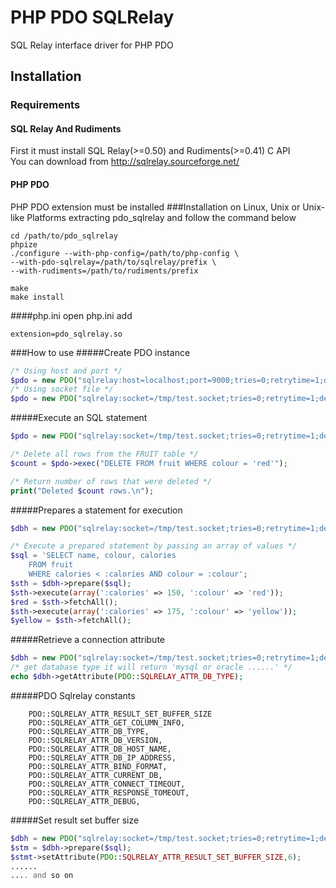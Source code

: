 # PHP PDO SQLRelay
SQL Relay interface driver for PHP PDO

## Installation
### Requirements
#### SQL Relay And Rudiments
First it must install SQL Relay(>=0.50) and Rudiments(>=0.41) C API<br/>
You can download from http://sqlrelay.sourceforge.net/
#### PHP PDO
PHP PDO extension must be installed 
###Installation on Linux, Unix or Unix-like Platforms
extracting pdo_sqlrelay and follow the command below
```Shell
cd /path/to/pdo_sqlrelay
phpize
./configure --with-php-config=/path/to/php-config \
--with-pdo-sqlrelay=/path/to/sqlrelay/prefix \
--with-rudiments=/path/to/rudiments/prefix

make
make install
```
####php.ini
open php.ini
add
```Shell
extension=pdo_sqlrelay.so
```
###How to use
#####Create PDO instance
```php
/* Using host and port */
$pdo = new PDO("sqlrelay:host=localhost;port=9000;tries=0;retrytime=1;debug=0","user","password");
/* Using socket file */
$pdo = new PDO("sqlrelay:socket=/tmp/test.socket;tries=0;retrytime=1;debug=0","user","password");
```

#####Execute an SQL statement
```php
$pdo = new PDO("sqlrelay:socket=/tmp/test.socket;tries=0;retrytime=1;debug=0","user","password");

/* Delete all rows from the FRUIT table */
$count = $pdo->exec("DELETE FROM fruit WHERE colour = 'red'");

/* Return number of rows that were deleted */
print("Deleted $count rows.\n");
```

#####Prepares a statement for execution
```php
$dbh = new PDO("sqlrelay:socket=/tmp/test.socket;tries=0;retrytime=1;debug=0","user","password");

/* Execute a prepared statement by passing an array of values */
$sql = 'SELECT name, colour, calories
    FROM fruit
    WHERE calories < :calories AND colour = :colour';
$sth = $dbh->prepare($sql);
$sth->execute(array(':calories' => 150, ':colour' => 'red'));
$red = $sth->fetchAll();
$sth->execute(array(':calories' => 175, ':colour' => 'yellow'));
$yellow = $sth->fetchAll();
```

#####Retrieve a connection attribute
```php
$dbh = new PDO("sqlrelay:socket=/tmp/test.socket;tries=0;retrytime=1;debug=0","user","password");
/* get database type it will return 'mysql or oracle ......' */
echo $dbh->getAttribute(PDO::SQLRELAY_ATTR_DB_TYPE);
```
#####PDO Sqlrelay constants 
```
	PDO::SQLRELAY_ATTR_RESULT_SET_BUFFER_SIZE
	PDO::SQLRELAY_ATTR_GET_COLUMN_INFO,
	PDO::SQLRELAY_ATTR_DB_TYPE,
	PDO::SQLRELAY_ATTR_DB_VERSION,
	PDO::SQLRELAY_ATTR_DB_HOST_NAME,
	PDO::SQLRELAY_ATTR_DB_IP_ADDRESS,
	PDO::SQLRELAY_ATTR_BIND_FORMAT,
	PDO::SQLRELAY_ATTR_CURRENT_DB,
	PDO::SQLRELAY_ATTR_CONNECT_TIMEOUT,
	PDO::SQLRELAY_ATTR_RESPONSE_TOMEOUT,
	PDO::SQLRELAY_ATTR_DEBUG,
```

#####Set result set buffer size
```php
$dbh = new PDO("sqlrelay:socket=/tmp/test.socket;tries=0;retrytime=1;debug=0","user","password");
$stm = $dbh->prepare($sql);
$stmt->setAttribute(PDO::SQLRELAY_ATTR_RESULT_SET_BUFFER_SIZE,6);
......
.... and so on
```